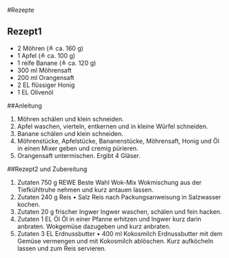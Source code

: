 #Rezepte



## Rezept1

 - 2 Möhren (≙ ca. 160 g)
 - 1 Apfel (≙ ca. 100 g)
 - 1 reife Banane (≙ ca. 120 g)
 - 300 ml Möhrensaft
 - 200 ml Orangensaft
 - 2 EL flüssiger Honig
 - 1 EL Olivenöl

##Anleitung

1. Möhren schälen und klein schneiden.
2. Apfel waschen, vierteln, entkernen und in kleine Würfel schneiden.
3. Banane schälen und klein schneiden.
4. Möhrenstücke, Apfelstücke, Bananenstücke, Möhrensaft, Honig und Öl in einen Mixer geben und cremig pürieren.
5. Orangensaft untermischen. Ergibt 4 Gläser.


##Rezept2 und Zubereitung


1. Zutaten
    750 g REWE Beste Wahl Wok-Mix 
Wokmischung aus der Tiefkühltruhe nehmen und kurz antauen lassen. 
2. Zutaten
    240 g Reis • Salz 
Reis nach Packungsanweisung in Salzwasser kochen. 
3. Zutaten
    20 g frischer Ingwer 
Ingwer waschen, schälen und fein hacken.
4. Zutaten
    1 EL Öl 
Öl in einer Pfanne erhitzen und Ingwer kurz darin anbraten. Wokgemüse dazugeben und kurz anbraten.
5. Zutaten
    3 EL Erdnussbutter • 400 ml Kokosmilch 
Erdnussbutter mit dem Gemüse vermengen und mit Kokosmilch ablöschen. Kurz aufköcheln lassen und zum Reis servieren. 
